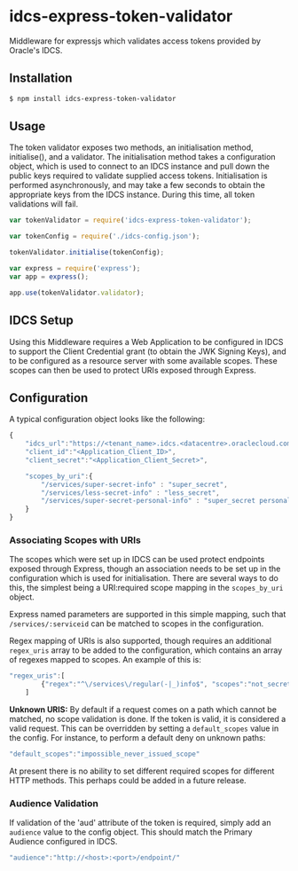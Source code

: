 # idcs-express-token-validator

Middleware for expressjs which validates access tokens provided by Oracle's IDCS.


## Installation

```bash
$ npm install idcs-express-token-validator
```

## Usage

The token validator exposes two methods, an initialisation method, initialise(), and a validator. The initialisation method takes a configuration object, which is used to connect to an IDCS instance and pull down the public keys required to validate supplied access tokens. Initialisation is performed asynchronously, and may take a few seconds to obtain the appropriate keys from the IDCS instance. During this time, all token validations will fail.

```js
var tokenValidator = require('idcs-express-token-validator');

var tokenConfig = require('./idcs-config.json');

tokenValidator.initialise(tokenConfig);

var express = require('express');  
var app = express();

app.use(tokenValidator.validator);
```

## IDCS Setup

Using this Middleware requires a Web Application to be configured in IDCS to support the Client Credential grant (to obtain the JWK Signing Keys), and to be configured as a resource server with some available scopes. These scopes can then be used to protect URIs exposed through Express.

## Configuration

A typical configuration object looks like the following:

```js
{
	"idcs_url":"https://<tenant_name>.idcs.<datacentre>.oraclecloud.com",
	"client_id":"<Application_Client_ID>",
	"client_secret":"<Application_Client_Secret>",

	"scopes_by_uri":{
		"/services/super-secret-info" : "super_secret",
		"/services/less-secret-info" : "less_secret",
		"/services/super-secret-personal-info" : "super_secret personal"
	}
}
```

### Associating Scopes with URIs

The scopes which were set up in IDCS can be used protect endpoints exposed through Express, though an association needs to be set up in the configuration which is used for initialisation. There are several ways to do this, the simplest being a URI:required scope mapping in the `scopes_by_uri` object.

Express named parameters are supported in this simple mapping, such that `/services/:serviceid` can be matched to scopes in the configuration.

Regex mapping of URIs is also supported, though requires an additional `regex_uris` array to be added to the configuration, which contains an array of regexes mapped to scopes. An example of this is:

```js
"regex_uris":[
		{"regex":"^\/services\/regular(-|_)info$", "scopes":"not_secret"}
	]
```

**Unknown URIS:** By default if a request comes on a path which cannot be matched, no scope validation is done. If the token is valid, it is considered a valid request. This can be overridden by setting a `default_scopes` value in the config. For instance, to perform a default deny on unknown paths:
```js
"default_scopes":"impossible_never_issued_scope"
```

At present there is no ability to set different required scopes for different HTTP methods. This perhaps could be added in a future release.

### Audience Validation

If validation of the 'aud' attribute of the token is required, simply add an `audience` value to the config object. This should match the Primary Audience configured in IDCS.
```js
"audience":"http://<host>:<port>/endpoint/"
```